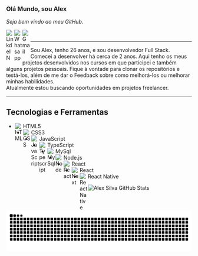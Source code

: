 ### Olá Mundo, sou Alex 

_Seja bem vindo ao meu GitHub._

<a target="_blank" href="https://www.linkedin.com/in/alex-silva-92085b90/">
  <img align="left" alt="LinkdeIN" width="22px" src="https://cdn.jsdelivr.net/npm/simple-icons@v3/icons/linkedin.svg" />
</a>
<a target="_blank" href="https://api.whatsapp.com/send?phone=5511952931076">
  <img align="left" alt="Whatsapp" width="22px" src="https://cdn.jsdelivr.net/npm/simple-icons@v3/icons/whatsapp.svg" />
</a>
<a target="_blank" href="mailto:alex.silva.11@hotmail.com">
  <img align="left" alt="Gmail" width="22px" src="https://simpleicons.org/icons/microsoftoutlook.svg"/>
</a>
<br/>

----

<p>
Sou Alex, tenho 26 anos, e sou desenvolvedor Full Stack. Comecei a desenvolver há cerca de 2 anos.
Aqui tenho os meus projetos desenvolvidos nos cursos em que participei e também alguns projetos pessoais. Fique à vontade para clonar os repositórios e testá-los,
além de me dar o Feedback sobre como melhorá-los ou melhorar minhas habilidades.<br/>
Atualmente estou buscando oportunidades em projetos freelancer.
</p>

----
## Tecnologias e Ferramentas

- <img align="left" alt="HTML" width="22px" src="https://simpleicons.org/icons/html5.svg"/> HTML5
- <img align="left" alt="CSS" width="22px" src="https://simpleicons.org/icons/css3.svg"/> CSS3
- <img align="left" alt="JavaScript" width="22px" src="https://simpleicons.org/icons/javascript.svg"/> JavaScript
- <img align="left" alt="Typescript" width="22px" src="https://simpleicons.org/icons/typescript.svg"/> TypeScript
- <img align="left" alt="MySql" width="22px" src="https://simpleicons.org/icons/mysql.svg"/> MySql
- <img align="left" alt="Node" width="22px" src="https://simpleicons.org/icons/nodedotjs.svg"/> Node.js
- <img align="left" alt="React" width="22px" src="https://simpleicons.org/icons/react.svg"/> React
- <img align="left" alt="Next" width="22px" src="https://simpleicons.org/icons/nextdotjs.svg"/> React
- <img align="left" alt="React Native" width="22px" src="https://simpleicons.org/icons/react.svg"/> React Native

![Alex Silva GitHub Stats](https://github-readme-stats.vercel.app/api?username=alexsilva11&show_icons=true)


![Snake animation](https://github.com/alexsilva11/alexsilva11/blob/output/github-contribution-grid-snake.svg)

